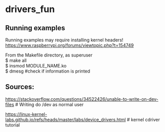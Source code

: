 # drivers_fun

## Running examples  

Running examples may require installing kernel headers!   
https://www.raspberrypi.org/forums/viewtopic.php?t=154749  

From the Makefile directory, as superuser  
$ make all  
$ insmod MODULE_NAME.ko  
$ dmesg #check if information is printed   
  





## Sources:

https://stackoverflow.com/questions/34522426/unable-to-write-on-dev-files # Writing do /dev as normal user

https://linux-kernel-labs.github.io/refs/heads/master/labs/device_drivers.html # kernel cdriver tutorial
